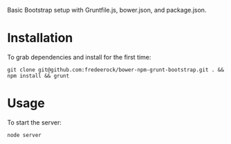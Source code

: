 Basic Bootstrap setup with Gruntfile.js, bower.json, and package.json.

# Installation

To grab dependencies and install for the first time:

	git clone git@github.com:fredeerock/bower-npm-grunt-bootstrap.git . && npm install && grunt

# Usage

To start the server:
	
	node server

